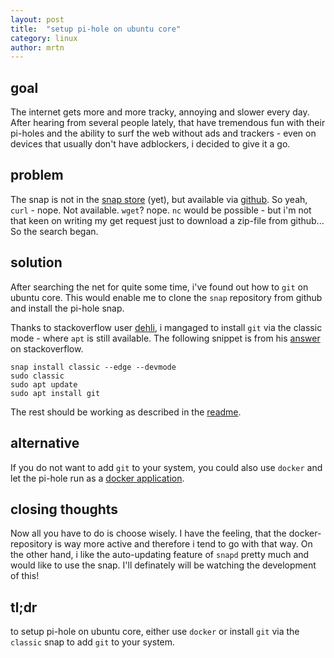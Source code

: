 ```yaml
---
layout: post
title:  "setup pi-hole on ubuntu core"
category: linux
author: mrtn
---
```


## goal

The internet gets more and more tracky, annoying and slower every day. After hearing from several people lately, that have tremendous fun with their pi-holes and the ability to surf the web without ads and trackers - even on devices that usually don't have adblockers, i decided to give it a go. 

## problem

The snap is not in the [snap store](https://snapcraft.io) (yet), but available via [github](https://github.com/pi-hole/docker-pi-hole). 
So yeah, `curl` - nope. Not available.
`wget`? nope. 
`nc` would be possible - but i'm not that keen on writing my get request just to download a zip-file from github... So the search began.

## solution 

After searching the net for quite some time, i've found out how to `git` on ubuntu core. This would enable me to clone the `snap` repository from github and install the pi-hole snap. 

Thanks to stackoverflow user [dehli](https://raspberrypi.stackexchange.com/users/31350/dehli), i mangaged to install `git` via the classic mode - where `apt` is still available. The following snippet is from his [answer](https://raspberrypi.stackexchange.com/questions/34120/how-to-install-git-in-pi-snappy) on stackoverflow. 

```
snap install classic --edge --devmode
sudo classic
sudo apt update
sudo apt install git
```

The rest should be working as described in the [readme](https://github.com/mrtnrdl/pihole-snap/blob/master/README.md). 

## alternative

If you do not want to add `git` to your system, you could also use `docker` and let the pi-hole run as a [docker application](https://github.com/pi-hole/docker-pi-hole). 


## closing thoughts

Now all you have to do is choose wisely. I have the feeling, that the docker-repository is way more active and therefore i tend to go with that way. On the other hand, i like the auto-updating feature of `snapd` pretty much and would like to use the snap. I'll definately will be watching the development of this! 

## tl;dr

to setup pi-hole on ubuntu core, either use `docker` or install `git` via the `classic` snap to add `git` to your system.
